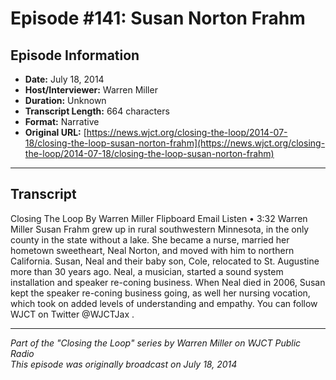 # Episode #141: Susan Norton Frahm



## Episode Information

- **Date:** July 18, 2014
- **Host/Interviewer:** Warren Miller
- **Duration:** Unknown
- **Transcript Length:** 664 characters
- **Format:** Narrative
- **Original URL:** [https://news.wjct.org/closing-the-loop/2014-07-18/closing-the-loop-susan-norton-frahm](https://news.wjct.org/closing-the-loop/2014-07-18/closing-the-loop-susan-norton-frahm)

---

## Transcript

Closing The Loop
By
Warren Miller
Flipboard
Email
Listen
•
3:32
Warren Miller
Susan Frahm grew up in rural southwestern Minnesota, in the only county in the state without a lake. She became a nurse, married her hometown sweetheart, Neal Norton, and moved with him to northern California. Susan, Neal and their baby son, Cole, relocated to St. Augustine more than 30 years ago.
Neal, a musician, started a sound system installation and speaker re-coning business. When Neal died in 2006, Susan kept the speaker re-coning business going, as well her nursing vocation, which took on added levels of understanding and empathy.
You can follow WJCT on Twitter
@WJCTJax
.

---

*Part of the "Closing the Loop" series by Warren Miller on WJCT Public Radio*  
*This episode was originally broadcast on July 18, 2014*
